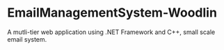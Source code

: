 # EmailManagementSystem-Woodlin
A mutli-tier web application using .NET Framework and C++, small scale email system. 
